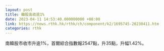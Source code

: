 ```yaml
---
layout: post
title: 韓股高收逾1%
date: 2023-04-11 14:53:40.000000000 +08:00
link: https://news.rthk.hk/rthk/ch/component/k2/1695745-20230411.htm
categories: rthk
---
```


南韓股市收市升逾1%，首爾綜合指數報2547點，升35點，升幅1.42%。

